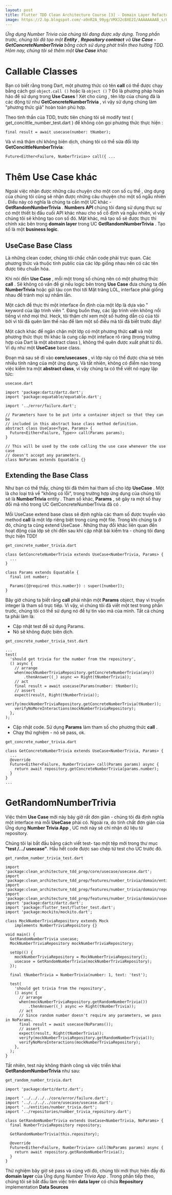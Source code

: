 ```yaml
---
layout: post
title: Flutter TDD Clean Architecture Course [3] - Domain Layer Refactoring
image: https://2.bp.blogspot.com/-a9nR2A_99yg/VMXJ2cBXE2I/AAAAAAAAB_s/O_gXstMAZ9I/s1600/tdd.png
---
```


*Ứng dụng Number Trivia  của chúng tôi đang được xây dựng. Trong phần trước, chúng tôi đã tạo một **Entity** ,  **Repository contract**  và **Use Case - GetConcreteNumberTrivia** bằng cách sử dụng phát triển theo hướng TDD. Hôm nay, chúng tôi sẽ thêm một **Use Case**  khác*

# Callable Classes

Bạn có biết rằng trong Dart, một phương thức có tên **call**  có thể được chạy bằng cách gọi  `object.call ()`  hoặc là `object ()` ? Đó là phương pháp hoàn hảo để sử dụng trong **Use Cases** ! Xét cho cùng , tên lớp của chúng đã là các động từ như  **GetConcreteNumberTrivia** , vì vậy sử dụng chúng làm "phương thức giả" hoàn toàn phù hợp.

Theo tinh thần của TDD, trước tiên chúng tôi sẽ modify test ( get_concittle_number_test.dart ) để không còn gọi  phương thức thực hiện :

``final result = await usecase(number: tNumber);``

Và vì mã thậm chí không biên dịch, chúng tôi có thể sửa đổi  lớp **GetConcittleNumberTrivia**:

``Future<Either<Failure, NumberTrivia>> call({ ...``  

# Thêm Use Case khác

Ngoài việc nhận được những câu chuyện cho một con số cụ thể , ứng dụng của chúng tôi cũng sẽ nhận được những  câu chuyện cho một số ngẫu nhiên . Điều này có nghĩa là chúng ta cần một UC khác - **GetRandomNumberTrivia** . **Numbers API** chúng tôi đang sử dụng thực sự có một thiết bị đầu cuối API khác nhau cho số cố định và ngẫu nhiên, vì vậy chúng tôi sẽ không tạo con số đó. Mặt khác, mã tạo số sẽ được thực thi chính xác bên trong **domain layer** trong UC **GetRandomNumberTrivia**  . Tạo số là một **business logic**.

## UseCase Base Class
Là những clean coder, chúng tôi chắc chắn code phải trực quan. Các phương thức và thuộc tính public của các lớp giống nhau nên có các tên được tiêu chuẩn hóa.

Khi nói đến **Use Case** , mỗi một trong số chúng  nên  có một  phương thức **call**  . Sẽ không có vấn đề gì nếu logic bên trong **Use Case** đưa chúng ta đến **NumberTrivia**  hoặc gửi tàu con thoi tới Mặt trăng LOL, interface phải  giống nhau để tránh mọi sự nhầm lẫn.

Một cách để thực thi một interface ổn định của một lớp là dựa vào " keyword của lập trình viên ". Đáng buồn thay, các lập trình viên không nổi tiếng vì nhớ mọi thứ. Heck, tôi thậm chí xem một số hướng dẫn cũ của tôi bởi vì tôi đã quên làm thế nào để làm một số điều mà tôi đã biết trước đây!

Một cách khác để ngăn chặn một lớp có một  phương thức **call**  và một  phương thức thực thi khác  là cung cấp một inteface rõ ràng (trong trường hợp của Dart là một abstract class ), không thể quên được xuất phát từ đó.  Ví dụ như một **UseCase** base class.

Đoạn mã sau sẽ đi vào  **core/usecases** , vì lớp này có thể được chia sẻ trên nhiều tính năng của một ứng dụng. Và tất nhiên, không có điểm nào trong việc kiểm tra một **abstract class**, vì vậy chúng ta có thể viết nó ngay lập tức:

```
usecase.dart
```
```
import 'package:dartz/dartz.dart';
import 'package:equatable/equatable.dart';

import '../error/failure.dart';

// Parameters have to be put into a container object so that they can be
// included in this abstract base class method definition.
abstract class UseCase<Type, Params> {
  Future<Either<Failure, Type>> call(Params params);
}

// This will be used by the code calling the use case whenever the use case
// doesn't accept any parameters.
class NoParams extends Equatable {}
```

## Extending the Base Class

Như bạn có thể thấy, chúng tôi đã thêm hai tham số cho  lớp **UseCase**  . Một là cho loại trả về "không có lỗi", trong trường hợp ứng dụng của chúng tôi sẽ là **NumberTrivia** entity . Tham số khác,  **Params** , sẽ gây ra một số thay đổi mã nhỏ trong UC GetConcreteNumberTrivia  đã có  .

Mỗi UseCase extend base class sẽ định nghĩa các tham số được truyền vào method **call** là một lớp riêng biệt trong cùng một file. Trong khi chúng ta ở đó, chúng ta cũng extend UseCase . Những thay đổi khác liên quan đến hoạt động của lớp sẽ chỉ đến sau khi cập nhật bài kiểm tra - chúng tôi đang thực hiện TDD!

```
get_concrete_number_trivia.dart
```
```
class GetConcreteNumberTrivia extends UseCase<NumberTrivia, Params> {
  ...
}

class Params extends Equatable {
  final int number;

  Params({@required this.number}) : super([number]);
}
```

Bây giờ chúng ta biết rằng **call** phải nhận một **Params** object, thay vì truyền integer là tham số trực tiếp. Vì vậy, vì chúng tôi đã viết một test trong phần trước, chúng tôi có thể sử dụng nó để tự tin vào mã của mình. Tất cả chúng ta phải làm là:

- Cập nhật test để sử dụng Params.
- Nó sẽ không được biên dịch.

```
get_concrete_number_trivia_test.dart
```
```
...
test(
  'should get trivia for the number from the repository',
  () async {
    // arrange
    when(mockNumberTriviaRepository.getConcreteNumberTrivia(any))
        .thenAnswer((_) async => Right(tNumberTrivia));
    // act
    final result = await usecase(Params(number: tNumber));
    // assert
    expect(result, Right(tNumberTrivia));
    verify(mockNumberTriviaRepository.getConcreteNumberTrivia(tNumber));
    verifyNoMoreInteractions(mockNumberTriviaRepository);
  },
);
```

- Cập nhật code. Sử dụng **Params**  làm tham số cho  phương thức **call**  .
- Chạy thử nghiệm - nó sẽ pass, ok.

```
get_concrete_number_trivia.dart
```
```
class GetConcreteNumberTrivia extends UseCase<NumberTrivia, Params> {
  ...
  @override
  Future<Either<Failure, NumberTrivia>> call(Params params) async {
    return await repository.getConcreteNumberTrivia(params.number);
  }
}
...
```

# GetRandomNumberTrivia

Việc thêm **Use Case** mới này bây giờ rất đơn giản - chúng tôi đã định nghĩa một interface mà mỗi **UseCase**  phải có. Ngoài ra, do tính chất đơn giản của  Ứng dụng **Number Trivia App** , UC mới này sẽ chỉ nhận dữ liệu từ repository.

Chúng tôi lại bắt đầu bằng cách viết test- tạo một tệp mới trong thư mục **"test /.../ usecase"**. Hầu hết code được sao chép từ test cho UC trước đó.

```
get_random_number_trivia_test.dart
```
```
import 'package:clean_architecture_tdd_prep/core/usecase/usecase.dart';
import 'package:clean_architecture_tdd_prep/features/number_trivia/domain/entities/number_trivia.dart';
import 'package:clean_architecture_tdd_prep/features/number_trivia/domain/repositories/number_trivia_repository.dart';
import 'package:clean_architecture_tdd_prep/features/number_trivia/domain/usecases/get_random_number_trivia.dart';
import 'package:dartz/dartz.dart';
import 'package:flutter_test/flutter_test.dart';
import 'package:mockito/mockito.dart';

class MockNumberTriviaRepository extends Mock
    implements NumberTriviaRepository {}

void main() {
  GetRandomNumberTrivia usecase;
  MockNumberTriviaRepository mockNumberTriviaRepository;

  setUp(() {
    mockNumberTriviaRepository = MockNumberTriviaRepository();
    usecase = GetRandomNumberTrivia(mockNumberTriviaRepository);
  });

  final tNumberTrivia = NumberTrivia(number: 1, text: 'test');

  test(
    'should get trivia from the repository',
    () async {
      // arrange
      when(mockNumberTriviaRepository.getRandomNumberTrivia())
          .thenAnswer((_) async => Right(tNumberTrivia));
      // act
      // Since random number doesn't require any parameters, we pass in NoParams.
      final result = await usecase(NoParams());
      // assert
      expect(result, Right(tNumberTrivia));
      verify(mockNumberTriviaRepository.getRandomNumberTrivia());
      verifyNoMoreInteractions(mockNumberTriviaRepository);
    },
  );
}
```

Tất nhiên, test này không thành công và việc triển khai  **GetRandomNumberTrivia**  như sau:

```
get_random_number_trivia.dart
```
```
import 'package:dartz/dartz.dart';

import '../../../../core/error/failure.dart';
import '../../../../core/usecase/usecase.dart';
import '../entities/number_trivia.dart';
import '../repositories/number_trivia_repository.dart';

class GetRandomNumberTrivia extends UseCase<NumberTrivia, NoParams> {
  final NumberTriviaRepository repository;

  GetRandomNumberTrivia(this.repository);

  @override
  Future<Either<Failure, NumberTrivia>> call(NoParams params) async {
    return await repository.getRandomNumberTrivia();
  }
}
```

Thử nghiệm bây giờ sẽ pass và cùng với đó, chúng tôi mới thực hiện đầy đủ **domain layer** của  Ứng dụng *Number Trivia App* . Trong phần tiếp theo, chúng tôi sẽ bắt đầu làm việc trên  **data layer** có chứa **Repository** implementation **Data Sources**

